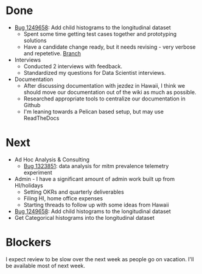 # Done

* [Bug 1249658](http://bugzil.la/1249658): Add child histograms to the longitudinal dataset
  * Spent some time getting test cases together and prototyping solutions
  * Have a candidate change ready, but it needs revising - very verbose and repetetive.
    [Branch](https://github.com/harterrt/telemetry-batch-view/tree/83141765aeb37016dbc51968bfdc142b89363dc8)
* Interviews
  * Conducted 2 interviews with feedback.
  * Standardized my questions for Data Scientist interviews.
* Documentation
  * After discussing documentation with jezdez in Hawaii, I think we should
    move our documentation out of the wiki as much as possible.
  * Researched appropriate tools to centralize our documentation in Github
  * I'm leaning towards a Pelican based setup, but may use ReadTheDocs

# Next

* Ad Hoc Analysis & Consulting
  * [Bug 1323851](http://bugzil.la/1323851): data analysis for mitm prevalence telemetry experiment
* Admin - I have a significant amount of admin work built up from HI/holidays
  * Setting OKRs and quarterly deliverables
  * Filing HI, home office expenses
  * Starting threads to follow up with some ideas from Hawaii
* [Bug 1249658](http://bugzil.la/1249658): Add child histograms to the longitudinal dataset
* Get Categorical histograms into the longitudinal dataset

# Blockers

I expect review to be slow over the next week as people go on vacation.
I'll be available most of next week.
